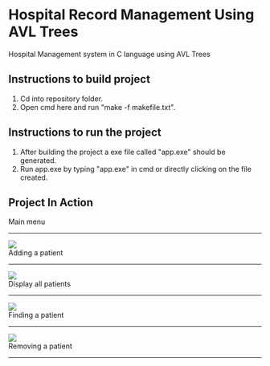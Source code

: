 # Hospital Record Management Using AVL Trees
Hospital Management system in C language using AVL Trees


## Instructions to build project
1. Cd into repository folder.
2. Open cmd here and run "make -f makefile.txt".

## Instructions to run the project
1. After building the project a exe file called "app.exe" should be generated.
2. Run app.exe by typing "app.exe" in cmd or directly clicking on the file created.

## Project In Action
Main menu<br>
<hr>
<img src="https://user-images.githubusercontent.com/56666788/97082542-1dd60400-1628-11eb-8aa6-1950d56cb346.png"/><br>
Adding a patient<br>
<hr>
<img src="https://user-images.githubusercontent.com/56666788/97082550-2a5a5c80-1628-11eb-92f0-306c4d334253.png"/><br>
Display all patients<br>
<hr>
<img src="https://user-images.githubusercontent.com/56666788/97082551-2af2f300-1628-11eb-8b8c-596a03e8625b.png"/><br>
Finding a patient<br>
<hr>
<img src="https://user-images.githubusercontent.com/56666788/97082552-2b8b8980-1628-11eb-98c0-957f0c5c1392.png"/><br>
Removing a patient<br>
<hr>
<img scr="https://user-images.githubusercontent.com/56666788/97082553-2b8b8980-1628-11eb-8845-53ee8962ae3a.png"/><br>


